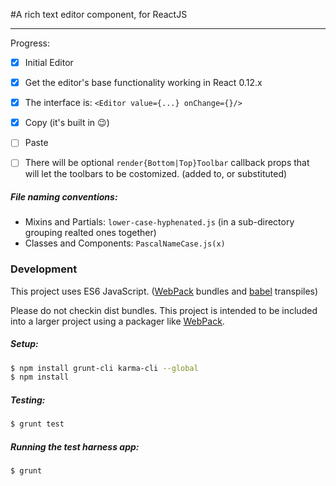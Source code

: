 #A rich text editor component, for ReactJS

---
Progress:
- [x] Initial Editor
- [x] Get the editor's base functionality working in React 0.12.x
- [x] The interface is: `<Editor value={...} onChange={}/>`
- [x] Copy (it's built in 😉)
- [ ] Paste
- [ ] There will be optional `render{Bottom|Top}Toolbar` callback props that will let the toolbars to be costomized. (added to, or substituted)


##### File naming conventions:
- Mixins and Partials: `lower-case-hyphenated.js` (in a sub-directory grouping realted ones together)
- Classes and Components: `PascalNameCase.js(x)`

### Development
This project uses ES6 JavaScript. ([WebPack][1] bundles and [babel][2] transpiles)

Please do not checkin dist bundles. This project is intended to be included into a larger project using a packager like [WebPack][1].


##### Setup:
```bash
$ npm install grunt-cli karma-cli --global
$ npm install
```

##### Testing:
```bash
$ grunt test
```

##### Running the test harness app:
```bash
$ grunt
```


   [1]: //webpack.github.io
   [2]: //babeljs.org
